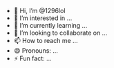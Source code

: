 - 👋 Hi, I’m @1296lol
- 👀 I’m interested in ...
- 🌱 I’m currently learning ...
- 💞️ I’m looking to collaborate on ...
- 📫 How to reach me ...
- 😄 Pronouns: ...
- ⚡ Fun fact: ...

<!---
1296lol/1296lol is a ✨ special ✨ repository because its `README.md` (this file) appears on your GitHub profile.
You can click the Preview link to take a look at your changes.
--->
